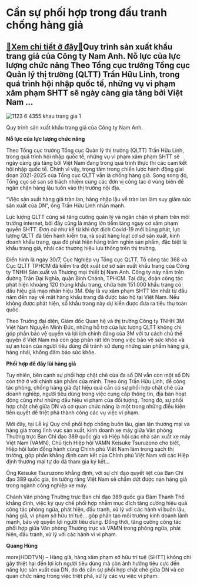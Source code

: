 Cần sự phối hợp trong đấu tranh chống hàng giả
==============================================

[:gift:Xem chi tiết ở đây:gift:](https://hddtvn.com/can-su-phoi-hop-trong-dau-tranh-chong-hang-gia/)Quy trình sản xuất khẩu trang giả của Công ty Nam Anh. Nỗ lực của lực lượng chức năng Theo Tổng cục trưởng Tổng cục Quản lý thị trường (QLTT) Trần Hữu Linh, trong quá trình hội nhập quốc tế, những vụ vi phạm xâm phạm SHTT sẽ ngày càng gia tăng bởi Việt Nam …
------------------------------------------------------------------------------------------------------------------------------------------------------------------------------------------------------------------------------------------------------------------





![1123 6 4355 khau trang gia 1](https://hddtvn.com/wp-content/uploads/2021/01/1123_6-4355_Khau-Trang-Gia-1.jpg "Quy trình sản xuất khẩu trang giả của Công ty Nam Anh.")


Quy trình sản xuất khẩu trang giả của Công ty Nam Anh.



**Nỗ lực của lực lượng chức năng**


Theo Tổng cục trưởng Tổng cục Quản lý thị trường (QLTT) Trần Hữu Linh, trong quá trình hội nhập quốc tế, những vụ vi phạm xâm phạm SHTT sẽ ngày càng gia tăng bởi Việt Nam đang trong quá trình thực thi các cam kết hội nhập quốc tế. Chính vì vậy, trọng tâm trong chiến lược hành động giai đoạn 2021-2025 của Tổng cục QLTT vẫn là chống hàng giả. Song song đó, Tổng cục sẽ san sẻ trách nhiệm cùng các đơn vị công tác ở vùng biên để ngăn chặn hàng lậu tuồn vào thị trường nội địa.


“Việc sản xuất hàng giả tràn lan, hàng nhập lậu về tràn lan làm suy giảm sức sản xuất của DN”, ông Trần Hữu Linh nhấn mạnh.


Lực lượng QLTT cũng sẽ tăng cường quản lý và ngăn chặn vi phạm trên môi trường internet, bởi đây cũng là mảng lớn tiềm tàng nguy cơ xâm phạm quyền SHTT. Đơn cử như kể từ khi đợt dịch Covid-19 mới bùng phát, lực lượng QLTT đã tiến hành kiểm tra, rà soát hàng loạt cơ sở sản xuất, kinh doanh khẩu trang, qua đó phát hiện hàng trăm nghìn sản phẩm, đặc biệt là khẩu trang giả, nhái các thương hiệu lưu thông trên thị trường.


Điển hình là ngày 30/7, Cục Nghiệp vụ Tổng cục QLTT, Tổ công tác 368 và Cục QLTT TPHCM đã kiểm tra đột xuất cơ sở sản xuất khẩu trang của Công ty TNHH Sản xuất và Thương mại thiết bị Nam Anh. Công ty này nằm trên đường Trần Đại Nghĩa, quận Bình Chánh, TPHCM. Tại đây, đoàn công tác phát hiện khoảng 120 thùng khẩu trang, chứa hơn 151.000 khẩu trang có dấu hiệu giả mạo nhãn hiệu 3M. Đây là vụ xâm phạm SHTT lớn nhất từ đầu năm đến nay về mặt hàng khẩu trang đã được bảo hộ tại Việt Nam. Nếu không được phát hiện, số khẩu trang này dự kiến được đưa ra tiêu thụ toàn quốc.


Theo Trưởng đại diện, Giám đốc Quan hệ và thị trường Công ty TNHH 3M Việt Nam Nguyễn Minh Đức, những hỗ trợ của lực lượng QLTT không chỉ góp phần bảo vệ quyền và lợi ích chính đáng của 3M với tư cách chủ thể quyền ở Việt Nam mà còn góp phần rất lớn trong việc bảo vệ sức khỏe và sự an toàn của người tiêu dùng để tránh sử dụng những sản phẩm hàng giả, hàng nhái, không đảm bảo sức khỏe.


**Phối hợp để đẩy lùi hàng giả**


Tuy nhiên, bên cạnh sự phối hợp chặt chẽ của đa số DN vẫn còn một số DN còn thờ ờ với chính sản phẩm của mình. Theo ông Trần Hữu Linh, để công tác phòng, chống hàng giả đạt hiệu quả cần có sự phối hợp chặt chẽ của doanh nghiệp, người tiêu dùng trong việc cung cấp thông tin, địa bàn hoạt động cũng như những dấu hiệu vi phạm của đối tượng. Trong đó, sự phối hợp chặt chẽ giữa DN và cơ quan chức năng là một trong những điều kiện tiên quyết để triệt phá thành công các vụ việc vi phạm.


Mới đây, tại Lễ ký Quy chế phối hợp chống buôn lậu, gian lận thương mại và hàng giả trong lĩnh vực sản xuất, kinh doanh xe máy giữa Văn phòng Thường trực Ban Chỉ đạo 389 quốc gia và Hiệp hội các nhà sản xuất xe máy Việt Nam (VAMN), Chủ tịch Hiệp hội VAMN Keisuke Tsuruzono cho biết, Hiệp hội luôn đồng hành cùng Chính phủ Việt Nam làm trong sạch thị trường, góp phần khẳng định cam kết của Chính phủ Việt Nam với các Hiệp định thương mại tự do đã tham gia ký kết…


Ông Keisuke Tsuruzono khẳng định, với sự chỉ đạo quyết liệt của Ban Chỉ đạo 389 quốc gia, tin tưởng rằng Việt Nam sẽ chấm dứt được nạn hàng giả trong ngành công nghiệp xe máy.


Chánh Văn phòng Thường trực Ban chỉ đạo 389 quốc gia Đàm Thanh Thế khẳng đinh, việc ký quy chế phối hợp nhằm mục đích tăng cường hiệu quả công tác phòng ngừa, phát hiện, đấu tranh, xử lý với các hành vi buôn lậu, hàng giả, vi phạm sở hữu trí tuệ… góp phần tạo môi trường kinh doanh lành mạnh, bảo vệ quyền lợi người tiêu dùng. Đồng thời, tăng cường công tác phối hợp giữa Văn phòng Thường trực và VAMN trong phòng ngừa, phát hiện, đấu tranh, xử lý với các hành vi vi phạm.




**Quang Hùng**



more(HDDTVN) – Hàng giả, hàng xâm phạm sở hữu trí tuệ (SHTT) không chỉ gây thiệt hại đến lợi ích người tiêu dùng mà còn ảnh hưởng tiêu cực đến năng lực sản xuất của DN, do đó cần sự phối hợp chặt chẽ giữa DN và cơ quan chức năng trong việc triệt phá, xử lý các vụ việc vi phạm.

